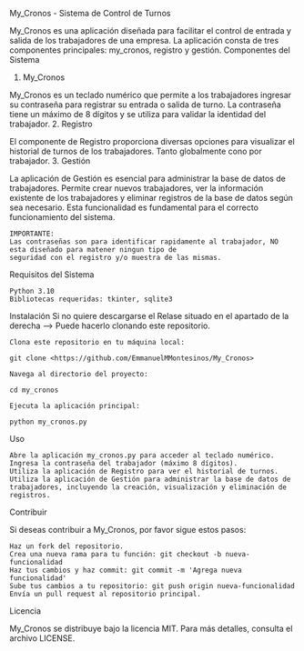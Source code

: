 My_Cronos - Sistema de Control de Turnos

My_Cronos es una aplicación diseñada para facilitar el control de entrada y salida de los trabajadores de una empresa. La aplicación consta de tres componentes principales: my_cronos, registro y gestión.
Componentes del Sistema

1. My_Cronos

My_Cronos es un teclado numérico que permite a los trabajadores ingresar su contraseña para registrar su entrada o salida de turno. La contraseña tiene un máximo de 8 dígitos y se utiliza para validar la identidad del trabajador.
2. Registro

El componente de Registro proporciona diversas opciones para visualizar el historial de turnos de los trabajadores. Tanto globalmente cono por trabajador.
3. Gestión

La aplicación de Gestión es esencial para administrar la base de datos de trabajadores. Permite crear nuevos trabajadores, ver la información existente de los trabajadores y eliminar registros de la base de datos según sea necesario. Esta funcionalidad es fundamental para el correcto funcionamiento del sistema.

    IMPORTANTE:
    Las contraseñas son para identificar rapidamente al trabajador, NO esta diseñado para matener ningun tipo de 
    seguridad con el registro y/o muestra de las mismas.

Requisitos del Sistema

    Python 3.10
    Bibliotecas requeridas: tkinter, sqlite3

Instalación
    Si no quiere descargarse el Relase situado en el apartado de la derecha -->
    Puede hacerlo clonando este repositorio.

    Clona este repositorio en tu máquina local:

`git clone <https://github.com/EmmanuelMMontesinos/My_Cronos>`

    Navega al directorio del proyecto:

`cd my_cronos`

    Ejecuta la aplicación principal:

`python my_cronos.py`

Uso

    Abre la aplicación my_cronos.py para acceder al teclado numérico.
    Ingresa la contraseña del trabajador (máximo 8 dígitos).
    Utiliza la aplicación de Registro para ver el historial de turnos.
    Utiliza la aplicación de Gestión para administrar la base de datos de trabajadores, incluyendo la creación, visualización y eliminación de registros.

Contribuir

Si deseas contribuir a My_Cronos, por favor sigue estos pasos:

    Haz un fork del repositorio.
    Crea una nueva rama para tu función: git checkout -b nueva-funcionalidad
    Haz tus cambios y haz commit: git commit -m 'Agrega nueva funcionalidad'
    Sube tus cambios a tu repositorio: git push origin nueva-funcionalidad
    Envía un pull request al repositorio principal.

Licencia

My_Cronos se distribuye bajo la licencia MIT. Para más detalles, consulta el archivo LICENSE.

